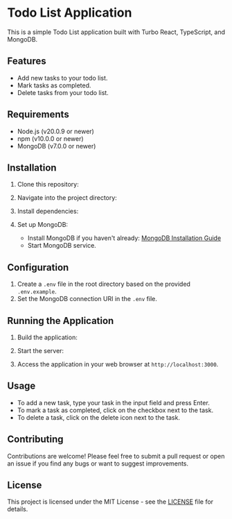 # Todo List Application

This is a simple Todo List application built with Turbo React, TypeScript, and MongoDB.

## Features

- Add new tasks to your todo list.
- Mark tasks as completed.
- Delete tasks from your todo list.

## Requirements

- Node.js (v20.0.9 or newer)
- npm (v10.0.0 or newer)
- MongoDB (v7.0.0 or newer)

## Installation

1. Clone this repository:

2. Navigate into the project directory:

3. Install dependencies:

4. Set up MongoDB:
   - Install MongoDB if you haven't already: [MongoDB Installation Guide](https://docs.mongodb.com/manual/installation/)
   - Start MongoDB service.

## Configuration

1. Create a `.env` file in the root directory based on the provided `.env.example`.
2. Set the MongoDB connection URI in the `.env` file.

## Running the Application

1. Build the application:

2. Start the server:

3. Access the application in your web browser at `http://localhost:3000`.

## Usage

- To add a new task, type your task in the input field and press Enter.
- To mark a task as completed, click on the checkbox next to the task.
- To delete a task, click on the delete icon next to the task.

## Contributing

Contributions are welcome! Please feel free to submit a pull request or open an issue if you find any bugs or want to suggest improvements.

## License

This project is licensed under the MIT License - see the [LICENSE](LICENSE) file for details.

